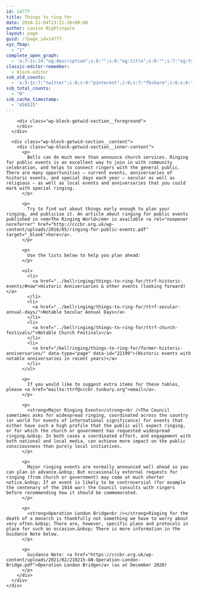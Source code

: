 ```yaml
---
id: 14777
title: Things to ring for
date: 2018-12-04T23:21:26+00:00
author: Louise Nightingale
layout: page
guid: /?page_id=14777
xyz_fbap:
  - "1"
complete_open_graph:
  - 'a:7:{s:14:"og:description";s:0:"";s:8:"og:title";s:0:"";s:7:"og:type";s:0:"";s:12:"twitter:card";s:7:"summary";s:15:"twitter:creator";s:0:"";s:19:"twitter:description";s:0:"";s:8:"og:image";s:0:"";}'
classic-editor-remember:
  - block-editor
ssb_old_counts:
  - 'a:5:{s:7:"twitter";i:0;s:9:"pinterest";i:0;s:7:"fbshare";i:0;s:6:"reddit";i:0;s:6:"tumblr";N;}'
ssb_total_counts:
  - "0"
ssb_cache_timestamp:
  - "450515"
---
```

<div class="wp-block-getwid-section">
  <div class="wp-block-getwid-section__wrapper">
    <div class="wp-block-getwid-section__inner-wrapper">
      <div class="wp-block-getwid-section__background-holder">
        <div class="wp-block-getwid-section__background">
        </div>
        
        <div class="wp-block-getwid-section__foreground">
        </div>
      </div>
      
      <div class="wp-block-getwid-section__content">
        <div class="wp-block-getwid-section__inner-content">
          <p>
            Bells can do much more than announce church services. Ringing for public events is an excellent way to join in with community celebration, and helps to connect ringers with the general public. There are many opportunities – current events, anniversaries of historic events, and special days each year – secular as well as religious – as well as local events and anniversaries that you could mark with special ringing.
          </p>
          
          <p>
            Try to find out about things early enough to plan your ringing, and publicise it. An article about ringing for public events published in <em>The Ringing World</em> is available <a rel="noopener noreferrer" href="http://cccbr.org.uk/wp-content/uploads/2016/05/ringing-for-public-events.pdf" target="_blank">here</a>.
          </p>
          
          <p>
            Use the lists below to help you plan ahead:
          </p>
          
          <ul>
            <li>
              <a href="../bellringing/things-to-ring-for/ttrf-historic-events/#now">Historic Anniversaries & other events (looking forward)</a>
            </li>
            <li>
              <a href="../bellringing/things-to-ring-for/ttrf-secular-annual-days/">Notable Secular Annual Days</a>
            </li>
            <li>
              <a href="../bellringing/things-to-ring-for/ttrf-church-festivals/">Notable Church Festivals</a>
            </li>
            <li>
              <a href="/bellringing/things-to-ring-for/former-historic-anniversaries/" data-type="page" data-id="22199">(Historic events with notable anniversaries in recent years)</a>
            </li>
          </ul>
          
          <p>
            If you would like to suggest extra items for these tables, please <a href="mailto:ttrf@cccbr.tunbury.org">email</a>.
          </p>
          
          <p>
            <strong>Major Ringing Events</strong><br />The Council sometimes asks for widespread ringing, coordinated across the country (or world for events of international significance) for events that either have such a high profile that the public will expect ringing, or for which the church or government has requested widespread ringing.&nbsp; In both cases a coordinated effort, and engagement with both national and local media, can achieve more impact on the public consciousness than purely local initiatives.
          </p>
          
          <p>
            Major ringing events are normally announced well ahead so you can plan in advance.&nbsp; But occasionally external requests for ringing (from church or government) may come at much shorter notice.&nbsp; If an event is likely to be controversial (for example the centenary of the 1914 war) the Council consults with ringers before recommending how it should be commemorated.
          </p>
          
          <p>
            <strong>Operation London Bridge<br /></strong>Ringing for the death of a monarch is thankfully not something we have to worry about very often.&nbsp; There are, however, specific plans and protocols in place for such an occasion.&nbsp; There is more information in the Guidance Note below.
          </p>
          
          <p>
            Guidance Note: <a href="https://cccbr.org.uk/wp-content/uploads/2021/02/210215-GN-Operation-London-Bridge.pdf">Operation London Bridge</a> (as at December 2020)
          </p>
        </div>
      </div>
    </div>
  </div>
</div>
